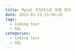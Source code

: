 ```yaml
---
title: Mysql 코딩테스트 문법 정리
date: 2023-01-21 23:58:25
tags:
  - Coding test
  - SQL
categories:
  - Coding test
  - SQL
---
```

